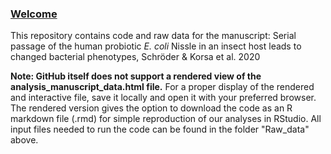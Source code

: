 ### <u> Welcome </u>
This repository contains code and raw data for the manuscript: Serial passage of the human probiotic *E. coli* Nissle in an insect host leads to changed bacterial phenotypes, Schröder &amp; Korsa et al. 2020

**Note: GitHub itself does not support a rendered view of the analysis_manuscript_data.html file.**
For a proper display of the rendered and interactive file, save it locally and open it with your preferred browser.
The rendered version gives the option to download the code as an R markdown file (.rmd) for simple reproduction of our analyses in RStudio.
All input files needed to run the code can be found in the folder "Raw_data" above.
